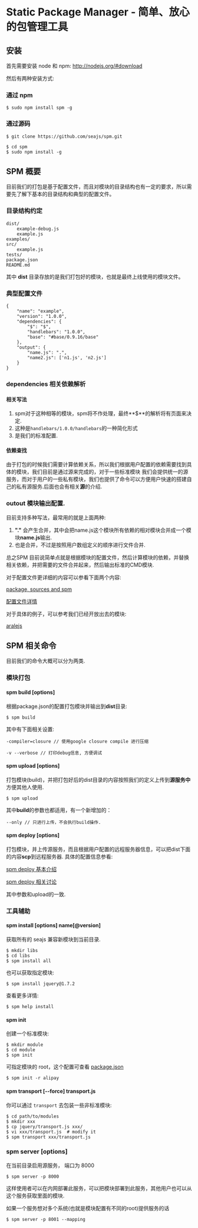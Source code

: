 # Static Package Manager - 简单、放心的包管理工具


## 安装

首先需要安装 node 和 npm: http://nodejs.org/#download

然后有两种安装方式:

### 通过 npm

```
$ sudo npm install spm -g
```

### 通过源码

```
$ git clone https://github.com/seajs/spm.git
```
```
$ cd spm
$ sudo npm install -g
```


## SPM 概要

目前我们的打包是基于配置文件，而且对模块的目录结构也有一定的要求，所以需要先了解下基本的目录结构和典型的配置文件。


### 目录结构约定

```
dist/
    example-debug.js
    example.js
examples/
src/
    example.js
tests/
package.json
README.md
```

其中 **dist** 目录存放的是我们打包好的模块，也就是最终上线使用的模块文件。


### 典型配置文件

```
{
    "name": "example",
    "version": "1.0.0",
    "dependencies": {
        "$": "$",
        "handlebars": "1.0.0",
        "base": "#base/0.9.16/base"
    },
    "output": {
        "name.js": ".",
        "name2.js": ['n1.js', 'n2.js']
    }
}
```

### dependencies 相关依赖解析

#### 相关写法

1. spm对于这种相等的模块，spm将不作处理，最终**$**的解析将有页面来决定.
2. 这种是```handlebars/1.0.0/handlebars```的一种简化形式
3. 是我们的标准配置.

#### 依赖查找
由于打包的时候我们需要计算依赖关系，所以我们根据用户配置的依赖需要找到具体的模块，我们目前是通过源来完成的，对于一些标准模块
我们会提供统一的源服务，而对于用户的一些私有模块，我们也提供了命令可以方便用户快速的搭建自己的私有源服务.后面也会有相关**源**的介绍.

### outout 模块输出配置.
目前支持多种写法，最常用的就是上面两种:

1. **"."** 会产生合并，其中会把name.js这个模块所有依赖的相对模块合并成一个模块**name.js**输出.
2. 也是合并，不过是按照用户数组定义的顺序进行文件合并.

总之SPM 目前说简单点就是根据模块的配置文件，然后计算模块的依赖，并替换相关依赖，并把需要的文件合并起来，然后输出标准的CMD模块. 

对于配置文件更详细的内容可以参看下面两个内容:

[package, sources and spm](https://github.com/seajs/spm/issues/148)

[配置文件详情](https://github.com/seajs/spm/wiki/package.json) 

对于具体的例子，可以参考我们已经开放出去的模块:

[aralejs](https://github.com/aralejs)

SPM 相关命令
---
目前我们的命令大概可以分为两类.

### 模块打包

#### spm build [options]

根据package.json的配置打包模块并输出到**dist**目录:

    $ spm build
其中有下面相关设置:

    -compiler=closure // 使用google closure compile 进行压缩

    -v --verbose // 打印debug信息, 方便调试

#### spm upload [options]

打包模块(build)，并把打包好后的dist目录的内容按照我们的定义上传到**源服务中** 方便其他人使用.

    $ spm upload 

其中**build**的参数也都适用，有一个新增加的：
    
    --only // 只进行上传，不会执行build操作.

#### spm deploy [options]

打包模块，并上传源服务，而且根据用户配置的远程服务器信息，可以把dist下面的内容**scp**到远程服务器.
具体的配置信息参看:

[spm deploy 基本介绍](https://github.com/seajs/spm/issues/173)

[spm deploy 相关讨论](https://github.com/seajs/spm/issues/181)

其中参数和upload的一致.


### 工具辅助

#### spm install [options] name[@version]

获取所有的 seajs 兼容新模块到当前目录.

    $ mkdir libs
    $ cd libs
    $ spm install all

也可以获取指定模块:

    $ spm install jquery@1.7.2

查看更多详情:

    $ spm help install

#### spm init

创建一个标准模块:

    $ mkdir module
    $ cd module
    $ spm init

可指定模块的 root，这个配置可查看 [package.json](https://github.com/seajs/spm/wiki/package.json)

    $ spm init -r alipay

#### spm transport [--force] transport.js

你可以通过 `transport` 去包装一些非标准模块:

    $ cd path/to/modules
    $ mkdir xxx
    $ cp jquery/transport.js xxx/
    $ vi xxx/transport.js  # modify it
    $ spm transport xxx/transport.js

### spm server [options] 

在当前目录启用源服务， 端口为 8000
    
    $ spm server -p 8000

这样使用者可以在内网部署此服务，可以把模块部署到此服务，其他用户也可以从这个服务获取里面的模块.

如果一个服务想对多个系统(也就是模块配置有不同的root)提供服务的话

    $ spm server -p 8001 --mapping



